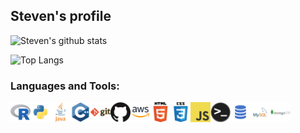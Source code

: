 ## Steven's profile


![Steven's github stats](https://github-readme-stats-stevenhwu.vercel.app/api?username=stevenhwu&show=reviewsshow_icons=true&theme=transparent&rank_icon=default&include_all_commits=true)
<!--
(https://github-readme-stats-2023-stevenhwu.vercel.app/api?username=stevenhwu&count_private=true&show_icons=true&theme=dark&rank_icon=percentile)

![Steven's github stats](https://github-readme-stats.vercel.app/api?username=stevenhwu&count_private=true&show_icons=true&theme=dark)
[![Contribution Stats](https://github-contribution-stats.vercel.app/api/?username=stevenhwu&count_private=true&theme=dark)](https://github.com/LordDashMe/github-contribution-stats/)

[![Contribution Stats](https://github-contribution-stats.vercel.app/api/?username=stevenhwu)](https://github.com/LordDashMe/github-contribution-stats/)

-->

![Top Langs](https://github-readme-stats-stevenhwu.vercel.app/api/top-langs/?username=stevenhwu&layout=compact&langs_count=8&count_private=true&theme=transparent&hide=[]&exclude_repo=[ABI]&size_weight=0.5&count_weight=0.5&hide_progress=true)

<!--
&size_weight=0.1&count_weight=0.5
&size_weight=0.5&count_weight=0.5
&size_weight=1&count_weight=10
<!--

https://github-readme-stats-2023-stevenhwu.vercel.app/api/top-langs/?username=stevenhwu&layout=compact&langs_count=10&count_private=true&theme=transparent&hide=[]&size_weight=0.5&count_weight=0.5
(https://github-readme-stats-2023-stevenhwu.vercel.app/api/top-langs/?username=stevenhwu&layout=compact&langs_count=8&count_private=true&theme=transparent&hide=java,c%2B%2B)
(https://github-readme-stats-2023.vercel.app/api/top-langs/?username=stevenhwu&layout=compact&langs_count=8&count_private=true&theme=dark)
![Top Langs](https://github-readme-stats.vercel.app/api/top-langs/?username=stevenhwu&layout=compact&langs_count=8&count_private=true&theme=dark&hide=java,c%2B%2B)
![Top Langs](https://github-readme-stats.vercel.app/api/top-langs/?username=stevenhwu&layout=compact&langs_count=8&count_private=false&theme=dark&hide=java,c%2B%2B)
![Top Langs](https://github-readme-stats.vercel.app/api/top-langs/?username=stevenhwu&layout=compact&langs_count=8&count_private=false&theme=dark&custom_title=Exclude%20repo:%20ABI&exclude_repo=ABI)

-->

### Languages and Tools:
<img align="left" alt="R" width="32px" src="https://raw.githubusercontent.com/github/explore/80688e429a7d4ef2fca1e82350fe8e3517d3494d/topics/r/r.png" />
<img align="left" alt="Python" width="32px" src="https://raw.githubusercontent.com/github/explore/80688e429a7d4ef2fca1e82350fe8e3517d3494d/topics/python/python.png" />
<img align="left" alt="Java" width="32px" src="https://raw.githubusercontent.com/github/explore/80688e429a7d4ef2fca1e82350fe8e3517d3494d/topics/java/java.png" />
<img align="left" alt="C++" width="32px" src="https://raw.githubusercontent.com/github/explore/80688e429a7d4ef2fca1e82350fe8e3517d3494d/topics/cpp/cpp.png" />
<img align="left" alt="Git" width="32px" src="https://raw.githubusercontent.com/github/explore/80688e429a7d4ef2fca1e82350fe8e3517d3494d/topics/git/git.png" />
<img align="left" alt="GitHub" width="32px" src="https://raw.githubusercontent.com/github/explore/78df643247d429f6cc873026c0622819ad797942/topics/github/github.png" />
<img align="left" alt="AWS" width="32px" src="https://raw.githubusercontent.com/github/explore/fbceb94436312b6dacde68d122a5b9c7d11f9524/topics/aws/aws.png" />
<img align="left" alt="HTML" width="32px" src="https://raw.githubusercontent.com/github/explore/80688e429a7d4ef2fca1e82350fe8e3517d3494d/topics/html/html.png" />
<img align="left" alt="CSS" width="32px" src="https://raw.githubusercontent.com/github/explore/80688e429a7d4ef2fca1e82350fe8e3517d3494d/topics/css/css.png" />
<img align="left" alt="JavaScript" width="32px" src="https://raw.githubusercontent.com/github/explore/80688e429a7d4ef2fca1e82350fe8e3517d3494d/topics/javascript/javascript.png" />
<img align="left" alt="Terminal" width="32px" src="https://raw.githubusercontent.com/github/explore/80688e429a7d4ef2fca1e82350fe8e3517d3494d/topics/terminal/terminal.png" />
<img align="left" alt="SQL" width="32px" src="https://raw.githubusercontent.com/github/explore/80688e429a7d4ef2fca1e82350fe8e3517d3494d/topics/sql/sql.png" />
<img align="left" alt="MySQL" width="32px" src="https://raw.githubusercontent.com/github/explore/80688e429a7d4ef2fca1e82350fe8e3517d3494d/topics/mysql/mysql.png" />
<img align="left" alt="MongoDB" width="32px" src="https://raw.githubusercontent.com/github/explore/80688e429a7d4ef2fca1e82350fe8e3517d3494d/topics/mongodb/mongodb.png" />

<br />

<!--

**stevenhwu/stevenhwu** is a ✨ _special_ ✨ repository because its `README.md` (this file) appears on your GitHub profile.


Here are some ideas to get you started:

- 🔭 I’m currently working on ...
- 🌱 I’m currently learning ...
- 👯 I’m looking to collaborate on ...
- 🤔 I’m looking for help with ...
- 💬 Ask me about ...
- 📫 How to reach me: ...
- 😄 Pronouns: ...
- ⚡ Fun fact: ...
-->
